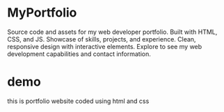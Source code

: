 # MyPortfolio
Source code and assets for my web developer portfolio. Built with HTML, CSS, and JS. Showcase of skills, projects, and experience. Clean, responsive design with interactive elements. Explore to see my web development capabilities and contact information.
# demo
this is portfolio website coded using html and css

